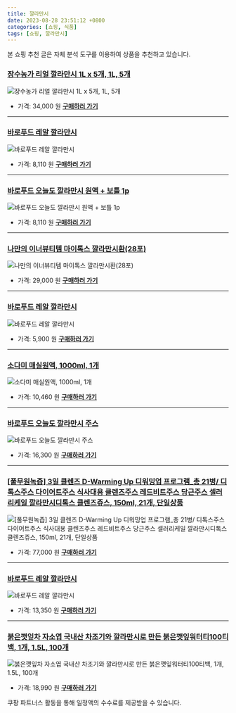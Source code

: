 ```yaml
---
title: 깔라만시
date: 2023-08-28 23:51:12 +0800
categories: [쇼핑, 식품]
tags: [쇼핑, 깔라만시]
---
```

본 쇼핑 추천 글은 자체 분석 도구를 이용하여 상품을 추천하고 있습니다.
### [장수농가 리얼 깔라만시 1L x 5개, 1L, 5개](https://link.coupang.com/re/AFFSDP?lptag=AF1030537&pageKey=5510669970&itemId=11191952959&vendorItemId=3456283447&traceid=V0-153-7cf82ab6c854aa1f&clickBeacon=frimH1D%2BstPzx%2FPVzl%2FoXI%2BvyXti79rqILNvGquiDwUJ2Gnm0bF4sIT1KGNVf9no3k0H4rPWu0okZXcv921a%2BxUdtGo6aDxU4V8KcUJGztPG1N%2F7SgRYDnTMrekYH6K%2F%2Fb9PWv7Vl3AOhDfiMhY4vzxhiuVJosyzyeTiMxkBjN%2F59UFANJFpPXTzTdrQVrklEqjMomUJD1B%2FjAh0W9r3bA2MmBTpMCBKxwDSCKRVjiN2wYj9J%2FOP1VvMzPBkR0l59VRLIxWlnvHf3cVtE4LvRf1TCzNNVCZbPPzl%2BH75hdYVAkhp5TICIO%2FuAeHt5j7svATJn02za7xDls6E1cl9LFDslWPORdW%2Bvd1ouNlSRoAHyxtcSwrxmoZX8kKQ%2FTVIjx8XHqQeiOIKn8qj%2BGHLptWCrDhslSUDLINtPRr6kMuniApuPkh80Y8yj6Lwtr6LoPVpG4ugHCGCKDIzTcFy5jVZpJr6taSNAw3sIG65wjTgpfK4vZKOKDtamsiW3VdSEkbAA18ua4X%2BXMUzIsVAdgV%2Fwm4pe1BK%2FbHehqqvXJyRLeU%2FBtrZtfJmQSXCjeVT8hRGEZCCeCrZMKDX71oDJcsvXHc72sDsnKQ4FoYwAzwXX4NP%2BT8J4Fs7U6oL%2BQhu1nSbn7aOdH%2FYAWeB7%2Fz89QppQbmO31%2BV99yaFOCN0SGaReu0%2BOpigwvLL2BxQm5G%2Bfo%2FCatBdMbu3kefnPAtUimkRohBEdDqdVZY0cwpC2k6x3L6x6nwdEcLnC4ulFLE3G6BKPuBLGnOQd1gEBCKr6DEgkvtFBf049p513kTqwIKnt3Dv84fKuvX9Y9%2BpxZuP1rgCKluxzpC6hwexW8SPBtUVHqLazOPbwiCBtw%2BaCxhEPzeu3MLJm2nYk5pF9LA&requestid=20230906235112544281286802&token=31850C%7CMIXED)
![장수농가 리얼 깔라만시 1L x 5개, 1L, 5개](https://ads-partners.coupang.com/image1/NrzyBVBc5rcJ8KYCNh1K404XrKVBSs9wVeLtW4o1G5QOjy4S3aRxHoOKrXE5xCtc_jdnFoq6MxjxqOmpBaHtaGRY9ipnPYDzbTy127p6Dr4evNRr7Xpv3-FeBYhefcJSngUmyorqVeYUEunImH2p26HuVGEy8g3M0T_LAWyC5w3h7RCfYGHelDWm9NExAu-VAeL_h37YW19g-XXCSNpblVYoznhkoyZPA5o1Nx9sRbOPq-7rODhjQ3OxIaIq3bxgM9pSANeJQk2yFGkktBuFzjApI4ulkSRG39MQnWPV)
- 가격: 34,000 원
[**구매하러 가기**](https://link.coupang.com/re/AFFSDP?lptag=AF1030537&pageKey=5510669970&itemId=11191952959&vendorItemId=3456283447&traceid=V0-153-7cf82ab6c854aa1f&clickBeacon=frimH1D%2BstPzx%2FPVzl%2FoXI%2BvyXti79rqILNvGquiDwUJ2Gnm0bF4sIT1KGNVf9no3k0H4rPWu0okZXcv921a%2BxUdtGo6aDxU4V8KcUJGztPG1N%2F7SgRYDnTMrekYH6K%2F%2Fb9PWv7Vl3AOhDfiMhY4vzxhiuVJosyzyeTiMxkBjN%2F59UFANJFpPXTzTdrQVrklEqjMomUJD1B%2FjAh0W9r3bA2MmBTpMCBKxwDSCKRVjiN2wYj9J%2FOP1VvMzPBkR0l59VRLIxWlnvHf3cVtE4LvRf1TCzNNVCZbPPzl%2BH75hdYVAkhp5TICIO%2FuAeHt5j7svATJn02za7xDls6E1cl9LFDslWPORdW%2Bvd1ouNlSRoAHyxtcSwrxmoZX8kKQ%2FTVIjx8XHqQeiOIKn8qj%2BGHLptWCrDhslSUDLINtPRr6kMuniApuPkh80Y8yj6Lwtr6LoPVpG4ugHCGCKDIzTcFy5jVZpJr6taSNAw3sIG65wjTgpfK4vZKOKDtamsiW3VdSEkbAA18ua4X%2BXMUzIsVAdgV%2Fwm4pe1BK%2FbHehqqvXJyRLeU%2FBtrZtfJmQSXCjeVT8hRGEZCCeCrZMKDX71oDJcsvXHc72sDsnKQ4FoYwAzwXX4NP%2BT8J4Fs7U6oL%2BQhu1nSbn7aOdH%2FYAWeB7%2Fz89QppQbmO31%2BV99yaFOCN0SGaReu0%2BOpigwvLL2BxQm5G%2Bfo%2FCatBdMbu3kefnPAtUimkRohBEdDqdVZY0cwpC2k6x3L6x6nwdEcLnC4ulFLE3G6BKPuBLGnOQd1gEBCKr6DEgkvtFBf049p513kTqwIKnt3Dv84fKuvX9Y9%2BpxZuP1rgCKluxzpC6hwexW8SPBtUVHqLazOPbwiCBtw%2BaCxhEPzeu3MLJm2nYk5pF9LA&requestid=20230906235112544281286802&token=31850C%7CMIXED)
---
### [바로푸드 레알 깔라만시](https://link.coupang.com/re/AFFSDP?lptag=AF1030537&pageKey=186376695&itemId=18798940326&vendorItemId=85929754305&traceid=V0-153-67e02707d8978062&requestid=20230906235112544281286802&token=31850C%7CMIXED)
![바로푸드 레알 깔라만시](https://ads-partners.coupang.com/image1/HueOPV4Q_qUfN7ouHnTFAHpJregKbUGkp9dmGxt4CBwpi6gq0K4RsZ1ya5EAqPSgfWDGQN_jtwLIAYWfXoTiCz41EFKjNfcWKDL3gr-JdjYtvnxi-_IBusw2sKACQLTnIgmTM_mVu8PcbmGkUyiFWb-Es7RwjzEdKGKhVmWJJwi1fQZF_G-FsdlHc9QneCbqYkGy3QbhX7Jw5xl3IYiGe1LupWlsSTJHg8EyeJFO-noba3Wg9gf0R-RXP3eh1s9_mGTYXJ4s08VGMuzViWvFeKWw)
- 가격: 8,110 원
[**구매하러 가기**](https://link.coupang.com/re/AFFSDP?lptag=AF1030537&pageKey=186376695&itemId=18798940326&vendorItemId=85929754305&traceid=V0-153-67e02707d8978062&requestid=20230906235112544281286802&token=31850C%7CMIXED)
---
### [바로푸드 오늘도 깔라만시 원액 + 보틀 1p](https://link.coupang.com/re/AFFSDP?lptag=AF1030537&pageKey=7398481996&itemId=920077719&vendorItemId=5291394452&traceid=V0-153-440f217e0af261ac&requestid=20230906235112544281286802&token=31850C%7CMIXED)
![바로푸드 오늘도 깔라만시 원액 + 보틀 1p](https://ads-partners.coupang.com/image1/1SOW_jS6XXl8vxRB1cFXsQnmi_x8X8kyMwZYSbieOJ-oyzs9RycygR6A8DmEFx6UBR3Sxz-nr_YYJRTCBJTufPRK1HkcgTW-em4QnqR42v71lmzZkyIBL013c-w4v-sQ_pvCbJFCDYqnIuNrZG3tBgQxVntfIdaZ7KPKU7TGrLORFTlhSTtalQOkczX6_vCd32dNKoDDhusE3K0xe87jc3LYmY4a9xIjN54KWWCKaS8gNvlU-UOEUAq_MqbY1BrkWxbhQoIBxFpfhW0KIc19vg==)
- 가격: 8,110 원
[**구매하러 가기**](https://link.coupang.com/re/AFFSDP?lptag=AF1030537&pageKey=7398481996&itemId=920077719&vendorItemId=5291394452&traceid=V0-153-440f217e0af261ac&requestid=20230906235112544281286802&token=31850C%7CMIXED)
---
### [나만의 이너뷰티템 마이톡스 깔라만시환(28포)](https://link.coupang.com/re/AFFSDP?lptag=AF1030537&pageKey=7420823706&itemId=19249263455&vendorItemId=86365036735&traceid=V0-153-4b6bfe349fa37940&clickBeacon=frimH1D%2BstPzx%2FPVzl%2FoXI%2BvyXti79rqILNvGquiDwUJ2Gnm0bF4sIT1KGNVf9no3k0H4rPWu0okZXcv921a%2B4HrysJ48LWv5BB0g2thVcTG1N%2F7SgRYDnTMrekYH6K%2FILx6%2FsSLCXtwCn3KjCXadAmGtwtegnQNwvUQdiHoIST59UFANJFpPXTzTdrQVrklEqjMomUJD1B%2FjAh0W9r3bA2MmBTpMCBKxwDSCKRVjiN2wYj9J%2FOP1VvMzPBkR0l56q6Sr977kA81NQRgTCrm7ElZx4aSsEQshKeHQeBmiMSmv7pfQ7gI3BFQ4m%2FmOcc2qADEV13Z89NlBNpql91EDQb37Megkzb9hb3cZdE0Ry3%2B3pwBlWPnzroJaGG7J%2F%2Blgxcuhvgjf%2FTKk5aOPtHaDl9aGmmazvIF1GbC6Sh2f7N0IpAMeGr4hApvXa045bpsyM2tDEs5QWqMR6EZydOUHPYVKrXxtPFhdLvwHL6BLMkcIorZsfWDd3sXq0tkFO4znfCZfjURuDdZWuatVKXSXDldW2n33Z%2BoCC7VKgF3HnmazxxPCd%2FoZdNMhf8OPEdLiC7RLOkFFo0fqKG%2Fu%2FyP%2FBik8XG7KtnpedTaJ0GXOnFk9UEWq61g5DKYSIVu0k3%2BLidtLI5R8bbliEkvpgvU0Zd%2FB%2Bc4n3TXtAUscEOO20iv08YmtZTZgmU7rFv00D1nRd2WpEOvj6QQaekKbElAy6DFHgXhEUBO5VWC1H5ZlhGSkt53VAGkE%2FYvn4FAKpRr25vI5DYLmRRPOMiT2cK86B6DSP%2FQR3TtvfQjjqNUousdcZw5OyoQN6vXsfWm%2B0y3HNh2YBxIQcYbsK71100hQK2ilFOAGrl%2F07sW1m0sfyMhlMLyWkmZtYwdeFmCFQ%2Fo&requestid=20230906235112544281286802&token=31850C%7CMIXED)
![나만의 이너뷰티템 마이톡스 깔라만시환(28포)](https://ads-partners.coupang.com/image1/g_Q7i9WmOK8tqZ5tg540QNKR_fTJ3ct7ysv9GEuq9OcYk-_JlfoDAjdLY-v9n3EZkeJss3YIhDy4dS-GBR7O1U1-0zo8v3matcoAKclVMG_cCww6wCbRNCahF7LOhuAPSILgDsd8ZS7W8OZ4hbLMr_Eo4sCtBvS914pp_3wLz8Oqz2_F3U14oPhRUV5IK-1o2J7_0wBHrloVyvtj77hD_nYIT90L4Rkn0r0gvkmkPh6JOoFXvXTa_knGdcX53N_pizw4nLGzUOXL-HUF3EzaqV_NXsFE2RicTjYAOH3uz-908UHzsFs=)
- 가격: 29,000 원
[**구매하러 가기**](https://link.coupang.com/re/AFFSDP?lptag=AF1030537&pageKey=7420823706&itemId=19249263455&vendorItemId=86365036735&traceid=V0-153-4b6bfe349fa37940&clickBeacon=frimH1D%2BstPzx%2FPVzl%2FoXI%2BvyXti79rqILNvGquiDwUJ2Gnm0bF4sIT1KGNVf9no3k0H4rPWu0okZXcv921a%2B4HrysJ48LWv5BB0g2thVcTG1N%2F7SgRYDnTMrekYH6K%2FILx6%2FsSLCXtwCn3KjCXadAmGtwtegnQNwvUQdiHoIST59UFANJFpPXTzTdrQVrklEqjMomUJD1B%2FjAh0W9r3bA2MmBTpMCBKxwDSCKRVjiN2wYj9J%2FOP1VvMzPBkR0l56q6Sr977kA81NQRgTCrm7ElZx4aSsEQshKeHQeBmiMSmv7pfQ7gI3BFQ4m%2FmOcc2qADEV13Z89NlBNpql91EDQb37Megkzb9hb3cZdE0Ry3%2B3pwBlWPnzroJaGG7J%2F%2Blgxcuhvgjf%2FTKk5aOPtHaDl9aGmmazvIF1GbC6Sh2f7N0IpAMeGr4hApvXa045bpsyM2tDEs5QWqMR6EZydOUHPYVKrXxtPFhdLvwHL6BLMkcIorZsfWDd3sXq0tkFO4znfCZfjURuDdZWuatVKXSXDldW2n33Z%2BoCC7VKgF3HnmazxxPCd%2FoZdNMhf8OPEdLiC7RLOkFFo0fqKG%2Fu%2FyP%2FBik8XG7KtnpedTaJ0GXOnFk9UEWq61g5DKYSIVu0k3%2BLidtLI5R8bbliEkvpgvU0Zd%2FB%2Bc4n3TXtAUscEOO20iv08YmtZTZgmU7rFv00D1nRd2WpEOvj6QQaekKbElAy6DFHgXhEUBO5VWC1H5ZlhGSkt53VAGkE%2FYvn4FAKpRr25vI5DYLmRRPOMiT2cK86B6DSP%2FQR3TtvfQjjqNUousdcZw5OyoQN6vXsfWm%2B0y3HNh2YBxIQcYbsK71100hQK2ilFOAGrl%2F07sW1m0sfyMhlMLyWkmZtYwdeFmCFQ%2Fo&requestid=20230906235112544281286802&token=31850C%7CMIXED)
---
### [바로푸드 레알 깔라만시](https://link.coupang.com/re/AFFSDP?lptag=AF1030537&pageKey=7510855670&itemId=19679547751&vendorItemId=86784951784&traceid=V0-153-71d2490baa71b77e&requestid=20230906235112544281286802&token=31850C%7CMIXED)
![바로푸드 레알 깔라만시](https://ads-partners.coupang.com/image1/qnV-200lqYwrWsUMqoL9_8eiucmvHaTq3gz0w6NCWTaHX78PbayPaWzmIpWyq3GE0PzwsBGLgiL_qEbyFm6htygDkGowJfmusk8IESiQdglU_tcHwakX1LilvLjQTNM22fv0ZBpjpxE1WiW2LgntKcQFgC_3IGgXM_A2TUM7DfXFEGLs9p3RhJPvVd-ftJtc4GjPaZtWIijRlxJMe8vMFKcMNx0e01EuyEIK-kUckba-K_wnoqSEAB2CcZrVsQ5sO8ozaBQP75V1p30YrNBfI7rM)
- 가격: 5,900 원
[**구매하러 가기**](https://link.coupang.com/re/AFFSDP?lptag=AF1030537&pageKey=7510855670&itemId=19679547751&vendorItemId=86784951784&traceid=V0-153-71d2490baa71b77e&requestid=20230906235112544281286802&token=31850C%7CMIXED)
---
### [소다미 매실원액, 1000ml, 1개](https://link.coupang.com/re/AFFSDP?lptag=AF1030537&pageKey=6297288729&itemId=13002691351&vendorItemId=80265910722&traceid=V0-153-2ebebc42008cbf08&clickBeacon=frimH1D%2BstPzx%2FPVzl%2FoXI%2BvyXti79rqILNvGquiDwUJ2Gnm0bF4sIT1KGNVf9no3k0H4rPWu0okZXcv921a%2B57o9sQUgQHH5tckaC3ed1DG1N%2F7SgRYDnTMrekYH6K%2FdRmd1p8TApYOVZ%2FhuCH4e3jFTQ1BYpmOX63q9zOh1Nn59UFANJFpPXTzTdrQVrklEqjMomUJD1B%2FjAh0W9r3bA2MmBTpMCBKxwDSCKRVjiN2wYj9J%2FOP1VvMzPBkR0l58BOP0xg4mXq0tAr2BbNcfpcPgoxfk8evedOSLus521JbK8Pnh5KGmUdAVMRv5JQAnY5z%2BOu23QkNRg6MHG0A1IGw6sQg8AprHcRaAkEckmb0hFjxuW4VS3Y7r4iBHMGwitQfTvQoaGRNWVKCT8sLf126dovxCCTm44tfGZ0PWcOmAtTaGcFiUrF%2FCPDMcx91hknOL9Rso%2FcULbBE%2BQ59bfx70SMpM7Nw9R3Q%2BHogSFpBbSJcsTP%2FiQok5eCQFqW8VU9HXe%2BhzBAZ0MqIcA4qxiywV4wboS3XDCVj3jXBVfJGbLexsnaN4mnxnYfOxxyUKnKfmb1FqW6DfrN4FjFm1HwnCkeEfF0zAxQlmXIgzAqf92SiRGa6NgoMnHFOhblLBVXcf657hl1e6wt13fxvc5Sq%2Fel5hvcBDXEpnAUptfr9eO%2B7L7ugbfxwCciJ3Qk38i7DkoNJEZRtBoq9zD55ST6ubL2uOfmtE6V23nKB7KnxRsu773ifWuVuH%2Be9Mha2ED7FmMk0PNc36YxaRcZQaWTM15xtrlCMqI45gBsJlwtmIrwlDIH2Ofz0cCpRDlEgiEO7DV4JQ6Ayf6dIlUVuTuN9hygymczqimK36bkQ0fo%3D&requestid=20230906235112544281286802&token=31850C%7CMIXED)
![소다미 매실원액, 1000ml, 1개](https://ads-partners.coupang.com/image1/7iisJZuSCUCcfdKr7iAj0OHklyysoJaXsGhnKVkZrwUfCwcTQpsPeYZLw6dge5_rzhyL-l0XASAbIqY3HL_qecme6bNC2UdiSXxegW3mSz9mnrFj_ezyc5NCABGYUOGxixJ9SYqSX6OVUs0qfnV3QjvvMNh42Vp2yfDfgtw24s35-Nd2-58TZJZu7Tfl-pLDT6EgU9LbqgAEJFgSXhKzZbczhC6PhgH228pbNtXR6GMqtLNz_RqpxZKmnu2-2BAHkfFeYMdTt-6rvbDMJIZozTxVoMUKFgI=)
- 가격: 10,460 원
[**구매하러 가기**](https://link.coupang.com/re/AFFSDP?lptag=AF1030537&pageKey=6297288729&itemId=13002691351&vendorItemId=80265910722&traceid=V0-153-2ebebc42008cbf08&clickBeacon=frimH1D%2BstPzx%2FPVzl%2FoXI%2BvyXti79rqILNvGquiDwUJ2Gnm0bF4sIT1KGNVf9no3k0H4rPWu0okZXcv921a%2B57o9sQUgQHH5tckaC3ed1DG1N%2F7SgRYDnTMrekYH6K%2FdRmd1p8TApYOVZ%2FhuCH4e3jFTQ1BYpmOX63q9zOh1Nn59UFANJFpPXTzTdrQVrklEqjMomUJD1B%2FjAh0W9r3bA2MmBTpMCBKxwDSCKRVjiN2wYj9J%2FOP1VvMzPBkR0l58BOP0xg4mXq0tAr2BbNcfpcPgoxfk8evedOSLus521JbK8Pnh5KGmUdAVMRv5JQAnY5z%2BOu23QkNRg6MHG0A1IGw6sQg8AprHcRaAkEckmb0hFjxuW4VS3Y7r4iBHMGwitQfTvQoaGRNWVKCT8sLf126dovxCCTm44tfGZ0PWcOmAtTaGcFiUrF%2FCPDMcx91hknOL9Rso%2FcULbBE%2BQ59bfx70SMpM7Nw9R3Q%2BHogSFpBbSJcsTP%2FiQok5eCQFqW8VU9HXe%2BhzBAZ0MqIcA4qxiywV4wboS3XDCVj3jXBVfJGbLexsnaN4mnxnYfOxxyUKnKfmb1FqW6DfrN4FjFm1HwnCkeEfF0zAxQlmXIgzAqf92SiRGa6NgoMnHFOhblLBVXcf657hl1e6wt13fxvc5Sq%2Fel5hvcBDXEpnAUptfr9eO%2B7L7ugbfxwCciJ3Qk38i7DkoNJEZRtBoq9zD55ST6ubL2uOfmtE6V23nKB7KnxRsu773ifWuVuH%2Be9Mha2ED7FmMk0PNc36YxaRcZQaWTM15xtrlCMqI45gBsJlwtmIrwlDIH2Ofz0cCpRDlEgiEO7DV4JQ6Ayf6dIlUVuTuN9hygymczqimK36bkQ0fo%3D&requestid=20230906235112544281286802&token=31850C%7CMIXED)
---
### [바로푸드 오늘도 깔라만시 주스](https://link.coupang.com/re/AFFSDP?lptag=AF1030537&pageKey=122805389&itemId=364273086&vendorItemId=4427423941&traceid=V0-153-1279e15a54c53d71&requestid=20230906235112544281286802&token=31850C%7CMIXED)
![바로푸드 오늘도 깔라만시 주스](https://ads-partners.coupang.com/image1/Gl_TcBBl_KQiUAVkGv5leir2B7qI-0IVsSyJLamCGTTACuMe1SmRtOWb4b12kH45bBNvrCf1Hr73vBoKjIiSlaBS8h4asWJSPflbGI0fuwcDAxwRAvF9DE3PCeq0ojW3m4K0LvpaLB_KgiuCoqcqNlNk6bcEN4X36v6RuTNjHCPpJigHmiBekvxFqYeF9GbH8I1scjJrUGNzdnKtWZcGZ47Q8GzRPZsCu74TIShnlvPXZ27C1SZGWhNzco18qQkCVDaO6wuEVe0yCqKzc8jj)
- 가격: 16,300 원
[**구매하러 가기**](https://link.coupang.com/re/AFFSDP?lptag=AF1030537&pageKey=122805389&itemId=364273086&vendorItemId=4427423941&traceid=V0-153-1279e15a54c53d71&requestid=20230906235112544281286802&token=31850C%7CMIXED)
---
### [[풀무원녹즙] 3일 클렌즈 D-Warming Up 디워밍업 프로그램_총 21병/ 디톡스주스 다이어트주스 식사대용 클렌즈주스 레드비트주스 당근주스 셀러리케일 깔라만시디톡스 클렌즈쥬스, 150ml, 21개, 단일상품](https://link.coupang.com/re/AFFSDP?lptag=AF1030537&pageKey=5870624864&itemId=10271461812&vendorItemId=77553859387&traceid=V0-153-ab157de50b3617d5&clickBeacon=frimH1D%2BstPzx%2FPVzl%2FoXI%2BvyXti79rqILNvGquiDwUJ2Gnm0bF4sIT1KGNVf9no3k0H4rPWu0okZXcv921a%2B%2BQu2FyR%2FN8D2o8%2BoG7aOiTG1N%2F7SgRYDnTMrekYH6K%2F8Cw1HI70nARJbf3JPB%2BHD8SXH1eHbnTYhoI%2BIL15RDb59UFANJFpPXTzTdrQVrklEqjMomUJD1B%2FjAh0W9r3bA2MmBTpMCBKxwDSCKRVjiN2wYj9J%2FOP1VvMzPBkR0l5ssRzstwGLfLi3ySXUuplcfupXPSTf1anE558S%2BYwABrJ%2FdmRYF4XoO%2Fhj57NjGhPEGKS%2BO9bpy9Eh9KQq1EmyoGw6sQg8AprHcRaAkEckmZuipmTqEIv1YUXsVXpwfCHitQfTvQoaGRNWVKCT8sLf126dovxCCTm44tfGZ0PWcNbAWDK%2BXnRmkIu2jXOi7dEdwQ2dkYm%2FMTiJz%2F4v8%2B1hj2Nx3qzRw7HNZN6PiMcZw1BbSJcsTP%2FiQok5eCQFqW8VU9HXe%2BhzBAZ0MqIcA4qxiywV4wboS3XDCVj3jXBVfJGbLexsnaN4mnxnYfOxxyUKnKfmb1FqW6DfrN4FjFm1HwnCkeEfF0zAxQlmXIgzAqf92SiRGa6NgoMnHFOhblLBVXcf657hl1e6wt13fxvc5Sq%2Fel5hvcBDXEpnAUptfr9eO%2B7L7ugbfxwCciJ3Qk38i7DkoNJEZRtBoq9zD55ST6ubL2uOfmtE6V23nKB7KnxRsu773ifWuVuH%2Be9Mha2ED7FmMk0PNc36YxaRcZQaWTM15xtrlCMqI45gBsJlwtmIrwlDIH2Ofz0cCpRDlEgiEO7DV4JQ6Ayf6dIlUVuTuN9hygymczqimK36bkQ0fo%3D&requestid=20230906235112544281286802&token=31850C%7CMIXED)
![[풀무원녹즙] 3일 클렌즈 D-Warming Up 디워밍업 프로그램_총 21병/ 디톡스주스 다이어트주스 식사대용 클렌즈주스 레드비트주스 당근주스 셀러리케일 깔라만시디톡스 클렌즈쥬스, 150ml, 21개, 단일상품](https://ads-partners.coupang.com/image1/5JjGPZzsHi0-vms15BqzTilm1rwr40vdQ8ITivqT80HQXshRyq6whPw8vGe9BDn4aXpO0hR5wD1mGtGhDS8btJLDRb2Ubj_wpdMm9tVyPICS2Rk4Jm0ulQF7f0zcLN-5CnQWuW4PVYXKktla82sK0GbqChIQ9ajMcJp0KMrdLxJPTItzILcu8OfB6SsLp9Fex8yk-rlsnn9La-SGcE6jXW5xRFqp61KJSnUGZsAUiGWobpjVaMZi30urIkU3mbI29BrDicseL60MejVn7Th_P-PCkq8SiCHNZYPRfItqQY_lY9p8)
- 가격: 77,000 원
[**구매하러 가기**](https://link.coupang.com/re/AFFSDP?lptag=AF1030537&pageKey=5870624864&itemId=10271461812&vendorItemId=77553859387&traceid=V0-153-ab157de50b3617d5&clickBeacon=frimH1D%2BstPzx%2FPVzl%2FoXI%2BvyXti79rqILNvGquiDwUJ2Gnm0bF4sIT1KGNVf9no3k0H4rPWu0okZXcv921a%2B%2BQu2FyR%2FN8D2o8%2BoG7aOiTG1N%2F7SgRYDnTMrekYH6K%2F8Cw1HI70nARJbf3JPB%2BHD8SXH1eHbnTYhoI%2BIL15RDb59UFANJFpPXTzTdrQVrklEqjMomUJD1B%2FjAh0W9r3bA2MmBTpMCBKxwDSCKRVjiN2wYj9J%2FOP1VvMzPBkR0l5ssRzstwGLfLi3ySXUuplcfupXPSTf1anE558S%2BYwABrJ%2FdmRYF4XoO%2Fhj57NjGhPEGKS%2BO9bpy9Eh9KQq1EmyoGw6sQg8AprHcRaAkEckmZuipmTqEIv1YUXsVXpwfCHitQfTvQoaGRNWVKCT8sLf126dovxCCTm44tfGZ0PWcNbAWDK%2BXnRmkIu2jXOi7dEdwQ2dkYm%2FMTiJz%2F4v8%2B1hj2Nx3qzRw7HNZN6PiMcZw1BbSJcsTP%2FiQok5eCQFqW8VU9HXe%2BhzBAZ0MqIcA4qxiywV4wboS3XDCVj3jXBVfJGbLexsnaN4mnxnYfOxxyUKnKfmb1FqW6DfrN4FjFm1HwnCkeEfF0zAxQlmXIgzAqf92SiRGa6NgoMnHFOhblLBVXcf657hl1e6wt13fxvc5Sq%2Fel5hvcBDXEpnAUptfr9eO%2B7L7ugbfxwCciJ3Qk38i7DkoNJEZRtBoq9zD55ST6ubL2uOfmtE6V23nKB7KnxRsu773ifWuVuH%2Be9Mha2ED7FmMk0PNc36YxaRcZQaWTM15xtrlCMqI45gBsJlwtmIrwlDIH2Ofz0cCpRDlEgiEO7DV4JQ6Ayf6dIlUVuTuN9hygymczqimK36bkQ0fo%3D&requestid=20230906235112544281286802&token=31850C%7CMIXED)
---
### [바로푸드 레알 깔라만시](https://link.coupang.com/re/AFFSDP?lptag=AF1030537&pageKey=186376695&itemId=532869269&vendorItemId=4388629951&traceid=V0-153-67e02707d8978062&requestid=20230906235112544281286802&token=31850C%7CMIXED)
![바로푸드 레알 깔라만시](https://ads-partners.coupang.com/image1/6kNxeHwIPtRyAzxh6rQFssDh31j07wvT-8p596odo9jD9kiC6FwU9aUQgLbNIdn64YUmsYanTDwDvu_oFY445FbeyAPWskkhTTeMfqspW5xvkBm-W48SxUccPZfBFDFciV-uNUa2ixjb11m3G6dB-NA24zAa04Y_HnQn9DobHRqLdYpdQnBjw2gELiIMOqn9AqoFw32q0qOUFHPOG4zEFpcrlpHUjRC65B_geQ0HX_UtuW1vTrMS4kohx-V6922V-Zk6ZKmiZkgB9uenNIhy)
- 가격: 13,350 원
[**구매하러 가기**](https://link.coupang.com/re/AFFSDP?lptag=AF1030537&pageKey=186376695&itemId=532869269&vendorItemId=4388629951&traceid=V0-153-67e02707d8978062&requestid=20230906235112544281286802&token=31850C%7CMIXED)
---
### [붉은깻잎차 자소엽 국내산 차조기와 깔라만시로 만든 붉은깻잎워터티100티백, 1개, 1.5L, 100개](https://link.coupang.com/re/AFFSDP?lptag=AF1030537&pageKey=7572973997&itemId=19975621535&vendorItemId=86997560952&traceid=V0-153-6a59f9df09d628e1&clickBeacon=frimH1D%2BstPzx%2FPVzl%2FoXI%2BvyXti79rqILNvGquiDwUJ2Gnm0bF4sIT1KGNVf9no3k0H4rPWu0okZXcv921a%2B0Jk06sf4RLzfqshW%2F9BzEnG1N%2F7SgRYDnTMrekYH6K%2F4Hifz7u9OAKq3lcy63djihUT1h9Ui0v7kHKqNJbobED59UFANJFpPXTzTdrQVrklEqjMomUJD1B%2FjAh0W9r3bA2MmBTpMCBKxwDSCKRVjiN2wYj9J%2FOP1VvMzPBkR0l58BOP0xg4mXq0tAr2BbNcfj8FjttFUPc%2F2TUEolooblslRdv5k%2Ba%2FfPBGnwvb%2BbK6N2dkK9ibSBCKY64XsMvffPKLx3cYXwBztsrIupRo8pDuvEglmGNs0%2B39oMG4FitTgih9aOoNSzP5tso4ntn9WAllTqWcLBr9BxopiEMAkBKXlaFH7ERc%2BX47cEJVHR9NnEJTZ2mtFY%2FkiYX27nR3up4IPIs%2BkB4jeiwDtmjxlJKnWbxObpt6%2FS32Joy2X9UwC08L%2Bo%2BXCWwuEfug9ae156k9DObm7SJZgHOpLCTMkhXdd%2FJpXskk5tem96svZLoaMT4JMQoRr3UNy0EYo1meWZJCDZ9mlqLDIA66Id%2BCbvDD2n%2Fnts34liPyi3oys1YMi1Djep7yGZjtFLtMW3AlxAqONGVoNg4Nn4VZhF0J5UCRCE9b4IbYYQ8DIC2u1hwXDy2Gr6sxGx2tW2BAJQmPVb6gdXnYOe083oI2QGq4F2iu6nYVCpQ6YwHKMV8FFTwWARESZhN%2BxfCMsA1C2MsmV%2FT6skzMJwo7pBGJzKGLgm4NSfWFaD8rfv%2BNbZsQaZstIgbugQkgrCBZFkInXFHLiaHUodRQKSfApsy1nfTpi%2Fk%3D&requestid=20230906235112544281286802&token=31850C%7CMIXED)
![붉은깻잎차 자소엽 국내산 차조기와 깔라만시로 만든 붉은깻잎워터티100티백, 1개, 1.5L, 100개](https://ads-partners.coupang.com/image1/GiMOT5wq3LCqA14rGvmQpWsQAauUC9TZVCXy8EJdqRFoieu6FdXQs10hRMl9rkXBmbUYKsyvShgBsg0e468ssqYe7ojAylTXHPR2yu2LLlqkz9NVP0ZI_dKay_pQQDYeVl32TF253jxKtnz5uV445pSw8gDHYe9vPQ_0K4EnmtY2NjMM7iUtypmGJldsrBgd8orZqzWofJcGaizBIq2sSi_GUTHaTz28t1YMzd5pHx8zTKCgb8_Tv8cCIGoL7XAtMtz-XlmyydSsA_N4SwKk6a2z_e8DgwTm7c1lXuCxO9qU-qQQkg==)
- 가격: 18,990 원
[**구매하러 가기**](https://link.coupang.com/re/AFFSDP?lptag=AF1030537&pageKey=7572973997&itemId=19975621535&vendorItemId=86997560952&traceid=V0-153-6a59f9df09d628e1&clickBeacon=frimH1D%2BstPzx%2FPVzl%2FoXI%2BvyXti79rqILNvGquiDwUJ2Gnm0bF4sIT1KGNVf9no3k0H4rPWu0okZXcv921a%2B0Jk06sf4RLzfqshW%2F9BzEnG1N%2F7SgRYDnTMrekYH6K%2F4Hifz7u9OAKq3lcy63djihUT1h9Ui0v7kHKqNJbobED59UFANJFpPXTzTdrQVrklEqjMomUJD1B%2FjAh0W9r3bA2MmBTpMCBKxwDSCKRVjiN2wYj9J%2FOP1VvMzPBkR0l58BOP0xg4mXq0tAr2BbNcfj8FjttFUPc%2F2TUEolooblslRdv5k%2Ba%2FfPBGnwvb%2BbK6N2dkK9ibSBCKY64XsMvffPKLx3cYXwBztsrIupRo8pDuvEglmGNs0%2B39oMG4FitTgih9aOoNSzP5tso4ntn9WAllTqWcLBr9BxopiEMAkBKXlaFH7ERc%2BX47cEJVHR9NnEJTZ2mtFY%2FkiYX27nR3up4IPIs%2BkB4jeiwDtmjxlJKnWbxObpt6%2FS32Joy2X9UwC08L%2Bo%2BXCWwuEfug9ae156k9DObm7SJZgHOpLCTMkhXdd%2FJpXskk5tem96svZLoaMT4JMQoRr3UNy0EYo1meWZJCDZ9mlqLDIA66Id%2BCbvDD2n%2Fnts34liPyi3oys1YMi1Djep7yGZjtFLtMW3AlxAqONGVoNg4Nn4VZhF0J5UCRCE9b4IbYYQ8DIC2u1hwXDy2Gr6sxGx2tW2BAJQmPVb6gdXnYOe083oI2QGq4F2iu6nYVCpQ6YwHKMV8FFTwWARESZhN%2BxfCMsA1C2MsmV%2FT6skzMJwo7pBGJzKGLgm4NSfWFaD8rfv%2BNbZsQaZstIgbugQkgrCBZFkInXFHLiaHUodRQKSfApsy1nfTpi%2Fk%3D&requestid=20230906235112544281286802&token=31850C%7CMIXED)


쿠팡 파트너스 활동을 통해 일정액의 수수료를 제공받을 수 있습니다.
